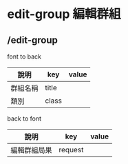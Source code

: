 # edit-group 編輯群組
## /edit-group
font to back

| 說明     | key   | value |
| -------- | ----- | ----- |
| 群組名稱 | title |       |
| 類別     | class |       |


back to font

| 說明         | key     | value |
| ------------ | ------- | ----- |
| 編輯群組局果 | request |       |

